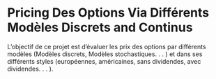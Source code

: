 # Pricing Des Options Via Différents Modèles Discrets and Continus

L’objectif de ce projet est d’évaluer les prix des options par différents modèles (Modèles discrets,
Modèles stochastiques. . . ) et dans ses différents styles (européennes, américaines, sans dividendes,
avec dividendes. . . ).